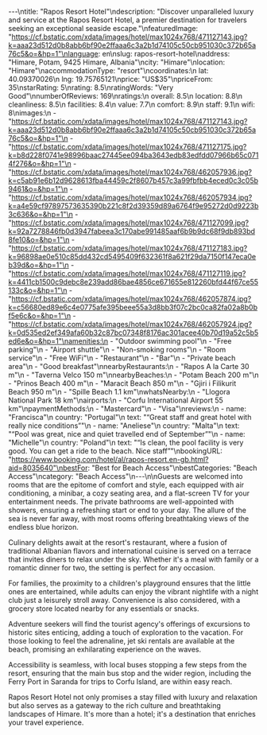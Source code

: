 ---\ntitle: "Rapos Resort Hotel"\ndescription: "Discover unparalleled luxury and service at the Rapos Resort Hotel, a premier destination for travelers seeking an exceptional seaside escape."\nfeaturedImage: "https://cf.bstatic.com/xdata/images/hotel/max1024x768/471127143.jpg?k=aaa23d512d0b8abb6bf90e2ffaaa6c3a2b1d74105c50cb951030c372b65a76c5&o=&hp=1"\nlanguage: en\nslug: rapos-resort-hotel\naddress: "Himare, Potam, 9425 Himare, Albania"\ncity: "Himare"\nlocation: "Himare"\naccommodationType: "resort"\ncoordinates:\n  lat: 40.09370026\n  lng: 19.75765121\nprice: "US$35"\npriceFrom: 35\nstarRating: 5\nrating: 8.5\nratingWords: "Very Good"\nnumberOfReviews: 169\nratings:\n  overall: 8.5\n  location: 8.8\n  cleanliness: 8.5\n  facilities: 8.4\n  value: 7.7\n  comfort: 8.9\n  staff: 9.1\n  wifi: 8\nimages:\n  - "https://cf.bstatic.com/xdata/images/hotel/max1024x768/471127143.jpg?k=aaa23d512d0b8abb6bf90e2ffaaa6c3a2b1d74105c50cb951030c372b65a76c5&o=&hp=1"\n  - "https://cf.bstatic.com/xdata/images/hotel/max1024x768/471127175.jpg?k=b8d228f0741e98996baac27445ee094ba3643edb83edfdd07966b65c0714f276&o=&hp=1"\n  - "https://cf.bstatic.com/xdata/images/hotel/max1024x768/462057936.jpg?k=c5ab91e6b12d9628613fba44459c2f8607b457c3a99fbfbb4eced0c3c05b9461&o=&hp=1"\n  - "https://cf.bstatic.com/xdata/images/hotel/max1024x768/462057934.jpg?k=a4e59cf97897573635390b221c8f2d39359d89a6764f9e95272d0d9223b3c636&o=&hp=1"\n  - "https://cf.bstatic.com/xdata/images/hotel/max1024x768/471127099.jpg?k=92a7278846fb0d3947fabeea3c170abe991485aaf6b9b9dc68f9db893bd8fe10&o=&hp=1"\n  - "https://cf.bstatic.com/xdata/images/hotel/max1024x768/471127183.jpg?k=96898ae0e510c85dd432cd5495409f632361f8a621f29da7150f147eca0eb39d&o=&hp=1"\n  - "https://cf.bstatic.com/xdata/images/hotel/max1024x768/471127119.jpg?k=4411cb1500c9debc8e239add86bae4856ce671655e812260bfd44f67ce55133c&o=&hp=1"\n  - "https://cf.bstatic.com/xdata/images/hotel/max1024x768/462057874.jpg?k=c56680ed89e6c4e0775afe395beee55a3d8bb3f07c2bc0ca82fa02a8b0bf5e6c&o=&hp=1"\n  - "https://cf.bstatic.com/xdata/images/hotel/max1024x768/462057924.jpg?k=0d535ed2ef349afa60b32c87bc07348f8176ac301acee40b70d19a52c5b5ed6e&o=&hp=1"\namenities:\n  - "Outdoor swimming pool"\n  - "Free parking"\n  - "Airport shuttle"\n  - "Non-smoking rooms"\n  - "Room service"\n  - "Free WiFi"\n  - "Restaurant"\n  - "Bar"\n  - "Private beach area"\n  - "Good breakfast"\nnearbyRestaurants:\n  - "Rapos A la Carte 30 m"\n  - "Taverna Velco 150 m"\nnearbyBeaches:\n  - "Potam Beach 200 m"\n  - "Prinos Beach 400 m"\n  - "Maracit Beach 850 m"\n  - "Gjiri i Filikurit Beach 950 m"\n  - "Spille Beach 1.1 km"\nwhatsNearby:\n  - "Llogora National Park 18 km"\nairports:\n  - "Corfu International Airport 55 km"\npaymentMethods:\n  - "Mastercard"\n  - "Visa"\nreviews:\n  - name: "Francisca"\n    country: "Portugal"\n    text: "“Great staff and great hotel with really nice conditions”"\n  - name: "Aneliese"\n    country: "Malta"\n    text: "“Pool was great, nice and quiet travelled end of September”"\n  - name: "Michelle"\n    country: "Poland"\n    text: "“Is clean, the pool facility is very good. You can get a ride to the beach. Nice staff”"\nbookingURL: "https://www.booking.com/hotel/al/rapos-resort.en-gb.html?aid=8035640"\nbestFor: "Best for Beach Access"\nbestCategories: "Beach Access"\ncategory: "Beach Access"\n---\n\nGuests are welcomed into rooms that are the epitome of comfort and style, each equipped with air conditioning, a minibar, a cozy seating area, and a flat-screen TV for your entertainment needs. The private bathrooms are well-appointed with showers, ensuring a refreshing start or end to your day. The allure of the sea is never far away, with most rooms offering breathtaking views of the endless blue horizon.

Culinary delights await at the resort's restaurant, where a fusion of traditional Albanian flavors and international cuisine is served on a terrace that invites diners to relax under the sky. Whether it's a meal with family or a romantic dinner for two, the setting is perfect for any occasion.

For families, the proximity to a children's playground ensures that the little ones are entertained, while adults can enjoy the vibrant nightlife with a night club just a leisurely stroll away. Convenience is also considered, with a grocery store located nearby for any essentials or snacks.

Adventure seekers will find the tourist agency's offerings of excursions to historic sites enticing, adding a touch of exploration to the vacation. For those looking to feel the adrenaline, jet ski rentals are available at the beach, promising an exhilarating experience on the waves.

Accessibility is seamless, with local buses stopping a few steps from the resort, ensuring that the main bus stop and the wider region, including the Ferry Port in Saranda for trips to Corfu Island, are within easy reach.

Rapos Resort Hotel not only promises a stay filled with luxury and relaxation but also serves as a gateway to the rich culture and breathtaking landscapes of Himare. It's more than a hotel; it's a destination that enriches your travel experience.